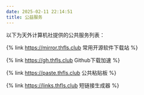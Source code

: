 ```yaml
---
date: 2025-02-11 22:14:51
title: 公益服务
---
```


以下为天外计算机社提供的公共服务列表：

{% link https://mirror.thfls.club 常用开源软件下载站 %}

{% link https://gh.thfls.club Github下载加速 %}

{% link https://paste.thfls.club 公共粘贴板 %}

{% link https://links.thfls.club 短链接生成器 %}